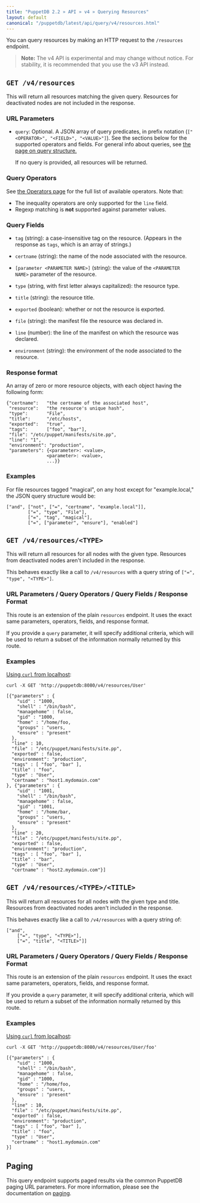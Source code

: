 ```yaml
---
title: "PuppetDB 2.2 » API » v4 » Querying Resources"
layout: default
canonical: "/puppetdb/latest/api/query/v4/resources.html"
---
```


[curl]: ../curl.html#using-curl-from-localhost-non-sslhttp
[paging]: ./paging.html
[query]: ./query.html

You can query resources by making an HTTP request to the
`/resources` endpoint.

> **Note:** The v4 API is experimental and may change without notice. For stability, it is recommended that you use the v3 API instead.


## `GET /v4/resources`

This will return all resources matching the given query. Resources for
deactivated nodes are not included in the response.

### URL Parameters

* `query`: Optional. A JSON array of query predicates, in prefix notation (`["<OPERATOR>", "<FIELD>", "<VALUE>"]`). See the sections below for the supported operators and fields. For general info about queries, see [the page on query structure.][query]

    If no query is provided, all resources will be returned.

### Query Operators

See [the Operators page](./operators.html) for the full list of available operators. Note that:

* The inequality operators are only supported for the `line` field.
* Regexp matching is **not** supported against parameter values.

### Query Fields

* `tag` (string): a case-insensitive tag on the resource. (Appears in the response as `tags`, which is an array of strings.)

* `certname` (string): the name of the node associated with the resource.

* `[parameter <PARAMETER NAME>]` (string): the value of the `<PARAMETER NAME>` parameter of the resource.

* `type` (string, with first letter always capitalized): the resource type.

* `title` (string): the resource title.

* `exported` (boolean): whether or not the resource is exported.

* `file` (string): the manifest file the resource was declared in.

* `line` (number): the line of the manifest on which the resource was declared.

* `environment` (string): the environment of the node associated to the resource.


### Response format

An array of zero or more resource objects, with each object having the
following form:

    {"certname":   "the certname of the associated host",
     "resource":   "the resource's unique hash",
     "type":       "File",
     "title":      "/etc/hosts",
     "exported":   "true",
     "tags":       ["foo", "bar"],
     "file": "/etc/puppet/manifests/site.pp",
     "line": "1",
     "environment": "production",
     "parameters": {<parameter>: <value>,
                   <parameter>: <value>,
                   ...}}

### Examples

For file resources tagged "magical", on any host except
for "example.local," the JSON query structure would be:

    ["and", ["not", ["=", "certname", "example.local"]],
            ["=", "type", "File"],
            ["=", "tag", "magical"],
            ["=", ["parameter", "ensure"], "enabled"]


## `GET /v4/resources/<TYPE>`

This will return all resources for all nodes with the given
type. Resources from deactivated nodes aren't included in the
response.

This behaves exactly like a call to `/v4/resources` with a query string of `["=", "type", "<TYPE>"]`.

### URL Parameters / Query Operators / Query Fields / Response Format

This route is an extension of the plain `resources` endpoint. It uses the exact same parameters, operators, fields, and response format.

If you provide a `query` parameter, it will specify additional criteria, which will be
used to return a subset of the information normally returned by
this route.

### Examples

[Using `curl` from localhost][curl]:

    curl -X GET 'http://puppetdb:8080/v4/resources/User'

    [{"parameters" : {
        "uid" : "1000,
        "shell" : "/bin/bash",
        "managehome" : false,
        "gid" : "1000,
        "home" : "/home/foo,
        "groups" : "users,
        "ensure" : "present"
      },
      "line" : 10,
      "file" : "/etc/puppet/manifests/site.pp",
      "exported" : false,
      "environment": "production",
      "tags" : [ "foo", "bar" ],
      "title" : "foo",
      "type" : "User",
      "certname" : "host1.mydomain.com"
    }, {"parameters" : {
        "uid" : "1001,
        "shell" : "/bin/bash",
        "managehome" : false,
        "gid" : "1001,
        "home" : "/home/bar,
        "groups" : "users,
        "ensure" : "present"
      },
      "line" : 20,
      "file" : "/etc/puppet/manifests/site.pp",
      "exported" : false,
      "environment": "production",
      "tags" : [ "foo", "bar" ],
      "title" : "bar",
      "type" : "User",
      "certname" : "host2.mydomain.com"}]

## `GET /v4/resources/<TYPE>/<TITLE>`

This will return all resources for all nodes with the given type and
title. Resources from deactivated nodes aren't included in the
response.

This behaves exactly like a call to `/v4/resources` with a query string of:

    ["and",
        ["=", "type", "<TYPE>"],
        ["=", "title", "<TITLE>"]]

### URL Parameters / Query Operators / Query Fields / Response Format

This route is an extension of the plain `resources` endpoint. It uses the exact same parameters, operators, fields, and response format.

If you provide a `query` parameter, it will specify additional criteria, which will be
used to return a subset of the information normally returned by
this route.

### Examples

[Using `curl` from localhost][curl]:

    curl -X GET 'http://puppetdb:8080/v4/resources/User/foo'

    [{"parameters" : {
        "uid" : "1000,
        "shell" : "/bin/bash",
        "managehome" : false,
        "gid" : "1000,
        "home" : "/home/foo,
        "groups" : "users,
        "ensure" : "present"
      },
      "line" : 10,
      "file" : "/etc/puppet/manifests/site.pp",
      "exported" : false,
      "environment": "production",
      "tags" : [ "foo", "bar" ],
      "title" : "foo",
      "type" : "User",
      "certname" : "host1.mydomain.com"
    }]

## Paging

This query endpoint supports paged results via the common PuppetDB paging
URL parameters.  For more information, please see the documentation
on [paging][paging].

